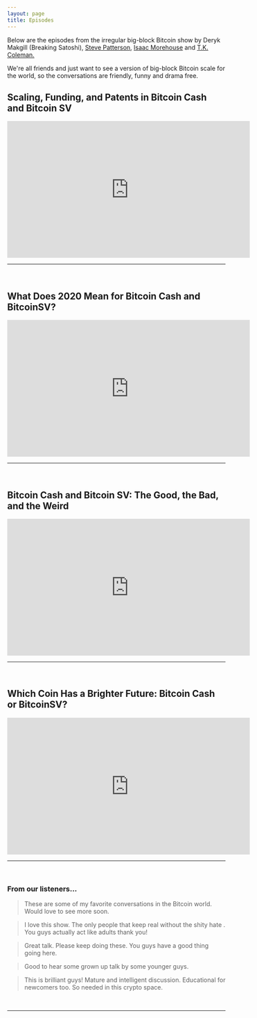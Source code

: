 ```yaml
---
layout: page
title: Episodes
---
```


Below are the episodes from the irregular big-block Bitcoin show by Deryk Makgill (Breaking Satoshi), [Steve Patterson,](https://steve-patterson.com) [Isaac Morehouse](https://isaacmorehouse.com) and [T.K. Coleman.](https://tkcoleman.com)

We're all friends and just want to see a version of big-block Bitcoin scale for the world, so the conversations are friendly, funny and drama free.

## Scaling, Funding, and Patents in Bitcoin Cash and Bitcoin SV

<iframe width="560" height="315" src="https://www.youtube-nocookie.com/embed/dr6TbQ7yhiA" frameborder="0" allow="accelerometer; autoplay; encrypted-media; gyroscope; picture-in-picture" allowfullscreen></iframe><br>

---

<br>

## What Does 2020 Mean for Bitcoin Cash and BitcoinSV?

<iframe width="560" height="315" src="https://www.youtube.com/embed/TO8_HF8X-Iw" frameborder="0" allow="accelerometer; autoplay; encrypted-media; gyroscope; picture-in-picture" allowfullscreen></iframe><br>
<hr><br>

## Bitcoin Cash and Bitcoin SV: The Good, the Bad, and the Weird

<iframe width="560" height="315" src="https://www.youtube.com/embed/DEEjp_YKs8s" frameborder="0" allow="accelerometer; autoplay; encrypted-media; gyroscope; picture-in-picture" allowfullscreen></iframe><br>
<hr><br>

## Which Coin Has a Brighter Future: Bitcoin Cash or BitcoinSV?

<iframe width="560" height="315" src="https://www.youtube.com/embed/hEYQD_IXMpc" frameborder="0" allow="accelerometer; autoplay; encrypted-media; gyroscope; picture-in-picture" allowfullscreen></iframe>

<br>
<hr><br>

### From our listeners...

> These are some of my favorite conversations in the Bitcoin world. Would love to see more soon. 

> I love this show. The only people that keep real without the shity hate . You guys actually act like adults thank you!

> Great talk.  Please keep doing these.  You guys have a good thing going here. 

> Good to hear some grown up talk by some younger guys.

> This is brilliant guys! Mature and intelligent discussion. Educational for newcomers too. So needed in this crypto space.

<br>
<hr><br>
